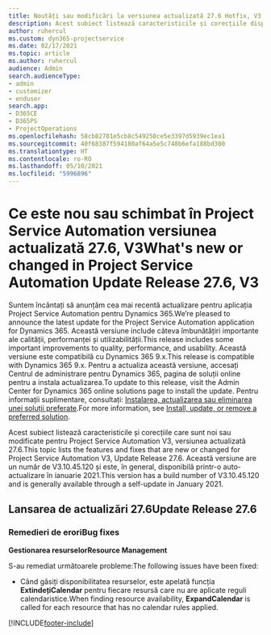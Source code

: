 ```yaml
---
title: Noutăți sau modificări la versiunea actualizată 27.6 Hotfix, V3 în Project Service Automation
description: Acest subiect listează caracteristicile și corecțiile disponibile în versiunea actualizată 27.6 Hotfix, V3 pentru Project Service Automation.
author: ruhercul
ms.custom: dyn365-projectservice
ms.date: 02/17/2021
ms.topic: article
ms.author: ruhercul
audience: Admin
search.audienceType:
- admin
- customizer
- enduser
search.app:
- D365CE
- D365PS
- ProjectOperations
ms.openlocfilehash: 58cb82701e5cb8c549250ce5e3397d5939ec1ea1
ms.sourcegitcommit: 40f68387f594180af64a5e5c748b6efa188bd300
ms.translationtype: HT
ms.contentlocale: ro-RO
ms.lasthandoff: 05/10/2021
ms.locfileid: "5996896"
---
```

# <a name="whats-new-or-changed-in-project-service-automation-update-release-276-v3"></a><span data-ttu-id="25ae6-103">Ce este nou sau schimbat în Project Service Automation versiunea actualizată 27.6, V3</span><span class="sxs-lookup"><span data-stu-id="25ae6-103">What's new or changed in Project Service Automation Update Release 27.6, V3</span></span>

<span data-ttu-id="25ae6-104">Suntem încântați să anunțăm cea mai recentă actualizare pentru aplicația Project Service Automation pentru Dynamics 365.</span><span class="sxs-lookup"><span data-stu-id="25ae6-104">We’re pleased to announce the latest update for the Project Service Automation application for Dynamics 365.</span></span> <span data-ttu-id="25ae6-105">Această versiune include câteva îmbunătățiri importante ale calității, performanței și utilizabilității.</span><span class="sxs-lookup"><span data-stu-id="25ae6-105">This release includes some important improvements to quality, performance, and usability.</span></span> <span data-ttu-id="25ae6-106">Această versiune este compatibilă cu Dynamics 365 9.x.</span><span class="sxs-lookup"><span data-stu-id="25ae6-106">This release is compatible with Dynamics 365 9.x.</span></span> <span data-ttu-id="25ae6-107">Pentru a actualiza această versiune, accesați Centrul de administrare pentru Dynamics 365, pagina de soluții online pentru a instala actualizarea.</span><span class="sxs-lookup"><span data-stu-id="25ae6-107">To update to this release, visit the Admin Center for Dynamics 365 online solutions page to install the update.</span></span> <span data-ttu-id="25ae6-108">Pentru informații suplimentare, consultați: [Instalarea, actualizarea sau eliminarea unei soluții preferate](/power-platform/admin/install-remove-preferred-solution).</span><span class="sxs-lookup"><span data-stu-id="25ae6-108">For more information, see [Install, update, or remove a preferred solution](/power-platform/admin/install-remove-preferred-solution).</span></span>

<span data-ttu-id="25ae6-109">Acest subiect listează caracteristicile și corecțiile care sunt noi sau modificate pentru Project Service Automation V3, versiunea actualizată 27.6.</span><span class="sxs-lookup"><span data-stu-id="25ae6-109">This topic lists the features and fixes that are new or changed for Project Service Automation V3, Update Release 27.6.</span></span> <span data-ttu-id="25ae6-110">Această versiune are un număr de V3.10.45.120 și este, în general, disponibilă printr-o auto-actualizare în ianuarie 2021.</span><span class="sxs-lookup"><span data-stu-id="25ae6-110">This version has a build number of V3.10.45.120 and is generally available through a self-update in January 2021.</span></span>

## <a name="update-release-276"></a><span data-ttu-id="25ae6-111">Lansarea de actualizări 27.6</span><span class="sxs-lookup"><span data-stu-id="25ae6-111">Update Release 27.6</span></span>

### <a name="bug-fixes"></a><span data-ttu-id="25ae6-112">Remedieri de erori</span><span class="sxs-lookup"><span data-stu-id="25ae6-112">Bug fixes</span></span>


<span data-ttu-id="25ae6-113">**Gestionarea resurselor**</span><span class="sxs-lookup"><span data-stu-id="25ae6-113">**Resource Management**</span></span>

<span data-ttu-id="25ae6-114">S-au remediat următoarele probleme:</span><span class="sxs-lookup"><span data-stu-id="25ae6-114">The following issues have been fixed:</span></span>

- <span data-ttu-id="25ae6-115">Când găsiți disponibilitatea resurselor, este apelată funcția **ExtindețiCalendar** pentru fiecare resursă care nu are aplicate reguli calendaristice.</span><span class="sxs-lookup"><span data-stu-id="25ae6-115">When finding resource availability, **ExpandCalendar** is called for each resource that has no calendar rules applied.</span></span>


[!INCLUDE[footer-include](../includes/footer-banner.md)]